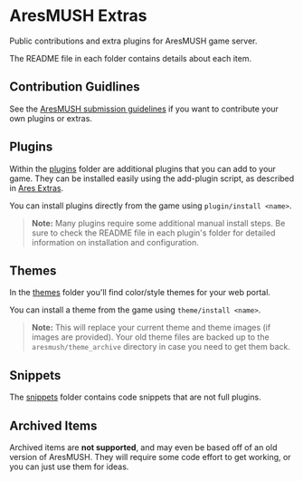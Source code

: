 # AresMUSH Extras

Public contributions and extra plugins for AresMUSH game server.  

The README file in each folder contains details about each item.

## Contribution Guidlines

See the [AresMUSH submission guidelines](https://aresmush.com/tutorials/code/extra-contribs/) if you want to contribute your own plugins or extras.

## Plugins

Within the [plugins](https://github.com/AresMUSH/ares-extras/tree/master/plugins) folder are additional plugins that you can add to your game.  They can be installed easily using the add-plugin script, as described in [Ares Extras](https://aresmush.com/tutorials/code/extras/).  

You can install plugins directly from the game using `plugin/install <name>`.
  
> **Note:** Many plugins require some additional manual install steps.  Be sure to check the README file in each plugin's folder for detailed information on installation and configuration.

## Themes

In the [themes](https://github.com/AresMUSH/ares-extras/tree/master/themes) folder you'll find color/style themes for your web portal.

You can install a theme from the game using `theme/install <name>`.
  
> **Note:** This will replace your current theme and theme images (if images are provided).  Your old theme files are backed up to the `aresmush/theme_archive` directory in case you need to get them back.

## Snippets

The [snippets](https://github.com/AresMUSH/ares-extras/tree/master/snippets) folder contains code snippets that are not full plugins.

## Archived Items

Archived items are **not supported**, and may even be based off of an old version of AresMUSH.  They will require some code effort to get working, or you can just use them for ideas.